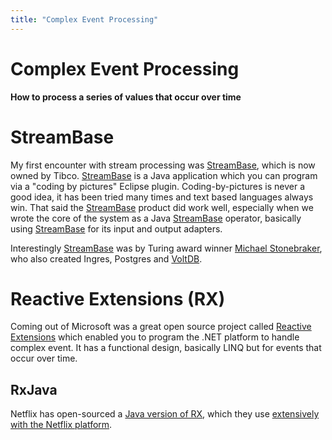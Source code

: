 ```yaml
---
title: "Complex Event Processing"
---
```

# Complex Event Processing

**How to process a series of values that occur over time**

# StreamBase

My first encounter with stream processing was [StreamBase](http://www.streambase.com/), which is now owned by Tibco.  [StreamBase](http://www.streambase.com/) is a Java application which you can program via a "coding by pictures" Eclipse plugin.  Coding-by-pictures is never a good idea, it has been tried many times and text based languages always win.  That said the [StreamBase](http://www.streambase.com/) product did work well, especially when we wrote the core of the system as a Java [StreamBase](http://www.streambase.com/) operator, basically using [StreamBase](http://www.streambase.com/) for its input and output adapters.

Interestingly [StreamBase](http://www.streambase.com/) was by Turing award winner [Michael Stonebraker](https://en.wikipedia.org/wiki/Michael_Stonebraker), who also created Ingres, Postgres and [VoltDB](http://www.voltdb.com).

# Reactive Extensions (RX)

Coming out of Microsoft was a great open source project called [Reactive Extensions](https://msdn.microsoft.com/en-us/data/gg577609.aspx) which enabled you to program the .NET platform to handle complex event.  It has a functional design, basically LINQ but for events that occur over time.

## RxJava
Netflix has open-sourced a [Java version of RX](https://github.com/ReactiveX/RxJava), which they use [extensively with the Netflix platform](http://techblog.netflix.com/2013/01/reactive-programming-at-netflix.html).
